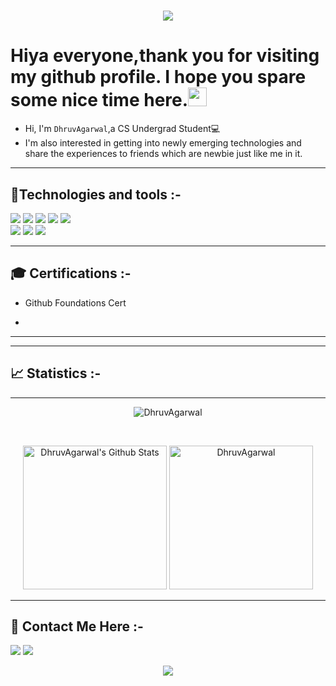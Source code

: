 <h1 align="center">
  <a href="https://git.io/typing-svg">
    <img src="https://readme-typing-svg.herokuapp.com?size=40&width=500&height=60&lines=H3110+H4x0r$" style="display: inline ">
  </a>
</h1>

# Hiya everyone,thank you for visiting my github profile. I hope you spare some nice time here.<img src="https://raw.githubusercontent.com/aemmadi/aemmadi/master/wave.gif" height="30px">
* Hi, I'm `DhruvAgarwal`,a CS Undergrad Student💻 <br>
* I'm also interested in getting into newly emerging technologies and share the experiences to friends which are newbie just like me in it.<br>

----
## 🤖Technologies and tools :-
<image src="https://img.shields.io/badge/Windows-0078D6?style=for-the-badge&logo=windows&logoColor=white"> <image src="https://img.shields.io/badge/Linux-FCC624?style=for-the-badge&logo=linux&logoColor=black"> <image src="https://img.shields.io/badge/Ubuntu-E95420?style=for-the-badge&logo=ubuntu&logoColor=white"> <image src="https://img.shields.io/badge/Kali_Linux-557C94?style=for-the-badge&logo=kali-linux&logoColor=white">  <image src="https://img.shields.io/badge/Debian-A81D33?style=for-the-badge&logo=debian&logoColor=white">   
<image src="https://img.shields.io/badge/sublime_text-%23575757.svg?&style=for-the-badge&logo=sublime-text&logoColor=important">  <image src="https://img.shields.io/badge/VIM-%2311AB00.svg?&style=for-the-badge&logo=vim&logoColor=white"> <image src="https://img.shields.io/badge/Notion-000000?style=for-the-badge&logo=notion&logoColor=white">

----  
## 🎓 Certifications :- 
- <a herf = "https://www.credly.com/badges/4bef7ddf-c81a-49ef-a462-9062e32b0f63/linked_in?t=sun5vz"> <p> Github Foundations Cert </p> </a>
-  
----	

----	
## 📈 Statistics :-

----
<p align="center"><img src="https://github-readme-streak-stats.herokuapp.com/?user=iamDhruvAgarwal&theme=tokyonight_duo" alt="DhruvAgarwal" /></p>
  <br/>
  <p align="center">
    <a href="https://github.com/anuraghazra/github-readme-stats">
	    <img alt="DhruvAgarwal's Github Stats" src="https://github-readme-stats.vercel.app/api?username=iamDhruvAgarwal&show_icons=true&theme=tokyonight" height="230px"/></a>
	    <img src="https://github-readme-stats.vercel.app/api/top-langs?username=iamDhruvAgarwal&langs_count=5&show_icons=true&locale=en&theme=tokyonight" alt="DhruvAgarwal" height="230px"/>
	</p>	  

----
## 📱 Contact Me Here :-
<a href="https://twitter.com/DhruvAg41502541"><img src="https://img.shields.io/badge/Twitter-1DA1F2?style=for-the-badge&logo=twitter&logoColor=white"></a>
<a href="https://github.com/iamDhruvAgarwal"><img src="https://img.shields.io/badge/GitHub-100000?style=for-the-badge&logo=github&logoColor=white"></a>
<p align="center"><img align="center" src="https://profile-counter.glitch.me/%7BiamDhruvAgarwal%7D/count.svg" /></p> 

<!--
**iamDhruvAgarwal/iamDhruvAgarwal** is a ✨ _special_ ✨ repository because its `README.md` (this file) appears on your GitHub profile.

Here are some ideas to get you started:

- 🔭 I’m currently working on ...
- 🌱 I’m currently learning ...
- 👯 I’m looking to collaborate on ...
- 🤔 I’m looking for help with ...
- 💬 Ask me about ...
- 📫 How to reach me: ...
- 😄 Pronouns: ...
- ⚡ Fun fact: ...
-->
